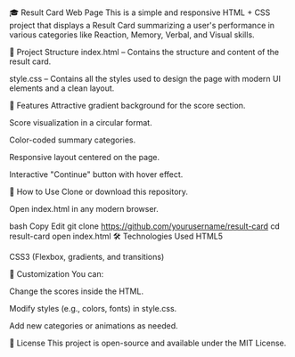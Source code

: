 🎓 Result Card Web Page
This is a simple and responsive HTML + CSS project that displays a Result Card summarizing a user's performance in various categories like Reaction, Memory, Verbal, and Visual skills.

📄 Project Structure
index.html – Contains the structure and content of the result card.

style.css – Contains all the styles used to design the page with modern UI elements and a clean layout.

🌟 Features
Attractive gradient background for the score section.

Score visualization in a circular format.

Color-coded summary categories.

Responsive layout centered on the page.

Interactive "Continue" button with hover effect.



🚀 How to Use
Clone or download this repository.

Open index.html in any modern browser.

bash
Copy
Edit
git clone https://github.com/yourusername/result-card
cd result-card
open index.html
🛠️ Technologies Used
HTML5

CSS3 (Flexbox, gradients, and transitions)

📌 Customization
You can:

Change the scores inside the HTML.

Modify styles (e.g., colors, fonts) in style.css.

Add new categories or animations as needed.

📄 License
This project is open-source and available under the MIT License.
